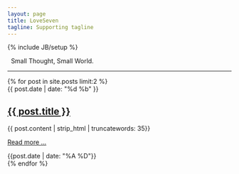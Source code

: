 ```yaml
---
layout: page
title: LoveSeven
tagline: Supporting tagline
---
```

{% include JB/setup %}

<p>
&nbsp; Small Thought, Small World.
</p>
<hr/>
{% for post in site.posts limit:2 %}
<div class="post">
  <div class="top">
     <time datetime="{{ post.date | xmlschema }}">{{ post.date | date: "%d %b" }}</time>
	 <h2><a href="{{ post.url }}">{{ post.title }}</a></h2>
  </div>
  <div class="content">
      {{ post.content | strip_html | truncatewords: 35}}
	  <p><a href="{{ post.url }}">Read more ...</a></p>
  </div>
  <div class="bottom">
      <span>{{post.date | date: "%A %D"}}</span>
  </div>
</div>
{% endfor %}

